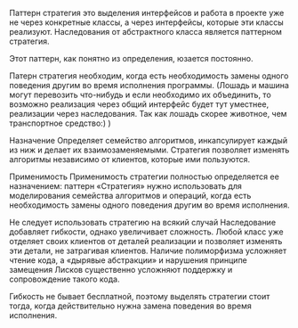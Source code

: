 ﻿Паттерн стратегия это выделения интерфейсов и работа в проекте уже не через конкретные классы, а через интерфейсы, которые эти классы реализуют.
Наследования от абстрактного класса является паттерном стратегия. 

Этот паттерн, как понятно из определения, юзается постоянно.

Патерн стратегия необходим, когда есть необходимость замены одного поведения другим во время исполнения программы. 
(Лошадь и машина могут перевозить что-нибудь и если необходимо их объединить, то возможно реализация через общий интерфейс будет тут уместнее, 
реализации через наследования. Так как лошадь скорее животное, чем транспортное средство:) )

Назначение
Определяет семейство алгоритмов, инкапсулирует каждый из ниж и делает их взаимозаменяемыми. 
Стратегия позволяет изменять алгоритмы независимо от клиентов, которые ими пользуются.

Применимость
Применимость стратегии полностью определяется ее назначением: паттерн «Стратегия» нужно использовать для моделирования семейства алгоритмов и операций, 
когда есть необходимость замены одного поведения другим во время исполнения.

Не следует использовать стратегию на всякий случай Наследование добавляет гибкости, однако увеличивает сложность. 
Любой класс уже отделяет своих клиентов от деталей реализации и позволяет изменять эти детали, не затрагивая клиентов. 
Наличие полиморфизма усложняет чтение кода, а «дырявые абстракции» и нарушения принципе замещения Лисков существенно усложняют поддержку 
и сопровождение такого кода.

Гибкость не бывает бесплатной, поэтому выделять стратегии стоит тогда, когда действительно нужна замена поведения во время исполнения.